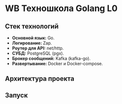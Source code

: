 # WB Техношкола Golang L0

## Стек технологий
* **Основной язык:** Go.
* **Логирование:** Zap.
* **Роутер для API:** net/http.
* **СУБД:** PostgreSQL (pgx).
* **Брокер сообщений:** Kafka (kafka-go).
* **Развертывание:** Docker и Docker-compose.
## Архитектура проекта

## Запуск